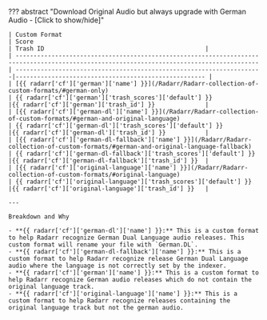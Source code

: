 ??? abstract "Download Original Audio but always upgrade with German Audio - [Click to show/hide]"

    | Custom Format                                                                                                                             | Score                                                                | Trash ID                                             |
    | ------------------------------------------------------------------------------------------------------------------------------------------| ---------------------------------------------------------------------|----------------------------------------------------- |
    | [{{ radarr['cf']['german']['name'] }}](/Radarr/Radarr-collection-of-custom-formats/#german-only)                                          | {{ radarr['cf']['german']['trash_scores']['default'] }}              |{{ radarr['cf']['german']['trash_id'] }}              |
    | [{{ radarr['cf']['german-dl']['name'] }}](/Radarr/Radarr-collection-of-custom-formats/#german-and-original-language)                      | {{ radarr['cf']['german-dl']['trash_scores']['default'] }}           |{{ radarr['cf']['german-dl']['trash_id'] }}           |
    | [{{ radarr['cf']['german-dl-fallback']['name'] }}](/Radarr/Radarr-collection-of-custom-formats/#german-and-original-language-fallback)    | {{ radarr['cf']['german-dl-fallback']['trash_scores']['default'] }}  |{{ radarr['cf']['german-dl-fallback']['trash_id'] }}  |
    | [{{ radarr['cf']['original-language']['name'] }}](/Radarr/Radarr-collection-of-custom-formats/#original-language)                         | {{ radarr['cf']['original-language']['trash_scores']['default'] }}   |{{ radarr['cf']['original-language']['trash_id'] }}   |

    ---

    Breakdown and Why

    - **{{ radarr['cf']['german-dl']['name'] }}:** This is a custom format to help Radarr recognize German Dual Language audio releases. This custom format will rename your file with `German.DL`.
    - **{{ radarr['cf']['german-dl-fallback']['name'] }}:** This is a custom format to help Radarr recognize release German Dual Language audio where the language is not correctly set by the indexer.
    - **{{ radarr['cf']['german']['name'] }}:** This is a custom format to help Radarr recognize German audio releases which do not contain the original language track.
    - **{{ radarr['cf']['original-language']['name'] }}:** This is a custom format to help Radarr recognize releases containing the original language track but not the german audio.
